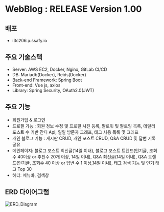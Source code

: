 # WebBlog : RELEASE Version 1.00

## 배포

- i3c206.p.ssafy.io

## 주요 기술스택

- Server: AWS EC2, Docker, Nginx, GitLab CI/CD
- DB: Mariadb(Docker), Reids(Docker)
- Back-end Framework: Spring Boot
- Front-end: Vue js, axios
- Library: Spring Security, OAuth2.0(JWT)

## 주요 기능

- 회원가입 & 로그인
- 프로필 기능 : 회원 정보 수정 및 프로필 사진 등록, 팔로워 및 팔로잉 목록, 데일리 포스트 수 기반 잔디 Api, 일일 방문자 그래프, 태그 사용 목록 및 그래프
- 개인 블로그 기능 : 게시판 CRUD, 개인 포스트 CRUD, Q&A CRUD 및 답변 기록 공유
- 메인페이지: 블로그 포스트 최신글(14일 이내), 블로그 포스트 트렌드(인기글, 조회수 40이상 or 추천수 20개 이상, 14일 이내), Q&A 최신글(14일 이내), Q&A 트렌드(인기글, 조회수 40 이상 or 답변 수 1 이상,14일 이내), 태그 검색 기능 및 인기 태그 Top 30
- 헤더: 메뉴바, 검색창

##  ERD 다이어그램

![ERD_Diagram](https://dp02rmdt3p3bw.cloudfront.net/ERD_Diagram.PNG)
